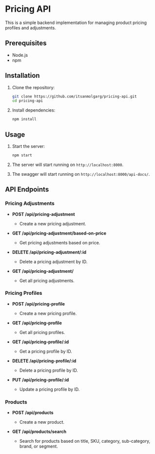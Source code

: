 # Pricing API

This is a simple backend implementation for managing product pricing profiles and adjustments.

## Prerequisites

- Node.js
- npm

## Installation

1. Clone the repository:

    ```bash
    git clone https://github.com/itsanmolgarg/pricing-api.git
    cd pricing-api
    ```

2. Install dependencies:

    ```bash
    npm install
    ```

## Usage

1. Start the server:

    ```bash
    npm start
    ```

2. The server will start running on `http://localhost:8000`.
3. The swagger will start running on `http://localhost:8000/api-docs/`.
 

## API Endpoints
### Pricing Adjustments

- **POST /api/pricing-adjustment**
  - Create a new pricing adjustment.

- **GET /api/pricing-adjustment/based-on-price**
  - Get pricing adjustments based on price.

- **DELETE /api/pricing-adjustment/:id**
  - Delete a pricing adjustment by ID.

- **GET /api/pricing-adjustment/**
  - Get all pricing adjustments.

### Pricing Profiles

- **POST /api/pricing-profile**
  - Create a new pricing profile.

- **GET /api/pricing-profile**
  - Get all pricing profiles.

- **GET /api/pricing-profile/:id**
  - Get a pricing profile by ID.

- **DELETE /api/pricing-profile/:id**
  - Delete a pricing profile by ID.

- **PUT /api/pricing-profile/:id**
  - Update a pricing profile by ID.


### Products

- **POST /api/products**
  - Create a new product.

- **GET /api/products/search**
  - Search for products based on title, SKU, category, sub-category, brand, or segment.
